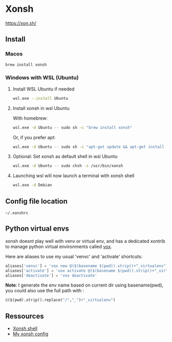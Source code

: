 # Xonsh

https://xon.sh/

## Install

### Macos 

```sh
brew install xonsh
```
	
### Windows with WSL (Ubuntu)

1. Install WSL Ubuntu if needed
	```sh
	wsl.exe --install Ubuntu
	```
2. Install xonsh in wsl Ubuntu

	With homebrew:
	```sh
	wsl.exe -d Ubuntu -- sudo sh -c "brew install xonsh"
	```
	Or, if you prefer apt:
	```sh
	wsl.exe -d Ubuntu -- sudo sh -c "apt-get update && apt-get install xonsh"
	```
3. Optional: Set xonsh as default shell in wsl Ubuntu
	```sh
	wsl.exe -d Ubuntu -- sudo chsh -s /usr/bin/xonsh
	```
4. Launching wsl will now launch a terminal with xonsh shell
    ```sh
	wsl.exe -d Debian
    ```

## Config file location

`~/.xonshrc`

## Python virtual envs

xonsh doesnt play well with venv or virtual env, and has a dedicated xontrib to manage python virtual environments called [vox](https://xon.sh/python_virtual_environments.html).

Here are aliases to use my usual 'venvc' and 'activate' shortcuts:

```python
aliases['venvc'] = 'vox new @($(basename $(pwd)).strip()+"_virtualenv")'
aliases['activate'] = 'vox activate @($(basename $(pwd)).strip()+"_virtualenv")'
aliases['deactivate'] = 'vox deactivate'
```

**Note**: I generate the env name based on current dir using basename(pwd), you could also use the full path with : 
```python
@($(pwd).strip().replace("/","_")+"_virtualenv")
```

## Ressources

- [Xonsh shell](https://xon.sh/)
- [My xonsh config](../assets/xonsh/xonsh_custom_config.py)